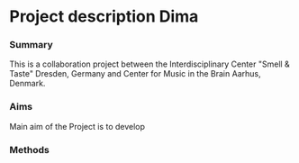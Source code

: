 


# Project description Dima

### Summary
 This is a collaboration project between  the Interdisciplinary Center "Smell & Taste" Dresden, Germany and Center for Music in the Brain Aarhus, Denmark.


### Aims

Main aim of the Project is to develop 
### Methods  
<!--stackedit_data:
eyJoaXN0b3J5IjpbLTExNDgxMDAyMjksLTE3NjkzMjEwOCwtNz
E0NjE5NzUyXX0=
-->